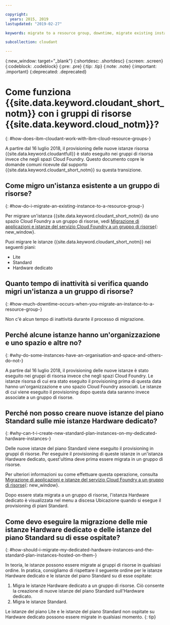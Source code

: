 ```yaml
---

copyright:
  years: 2015, 2019
lastupdated: "2019-02-27"

keywords: migrate to a resource group, downtime, migrate existing instance, organization and space, standard plan, dedicated hardware instance, how to migrate

subcollection: cloudant

---
```


{:new_window: target="_blank"}
{:shortdesc: .shortdesc}
{:screen: .screen}
{:codeblock: .codeblock}
{:pre: .pre}
{:tip: .tip}
{:note: .note}
{:important: .important}
{:deprecated: .deprecated}

<!-- Acrolinx: 2017-05-10 -->

# Come funziona {{site.data.keyword.cloudant_short_notm}} con i gruppi di risorse {{site.data.keyword.cloud_notm}}?
{: #how-does-ibm-cloudant-work-with-ibm-cloud-resource-groups-}

A partire dal 16 luglio 2018, il provisioning delle nuove istanze risorsa {{site.data.keyword.cloudantfull}} è stato eseguito nei gruppi di risorsa invece che negli spazi Cloud Foundry. Questo documento copre le domande comuni ricevute dal supporto {{site.data.keyword.cloudant_short_notm}} su questa transizione.

## Come migro un'istanza esistente a un gruppo di risorse?
{: #how-do-i-migrate-an-existing-instance-to-a-resource-group-}

Per migrare un'istanza {{site.data.keyword.cloudant_short_notm}} da uno spazio Cloud Foundry a un gruppo di risorse, vedi [Migrazione di applicazioni e istanze del servizio Cloud Foundry a un gruppo di risorse](https://cloud.ibm.com/docs/resources/instance_migration.html#migrate){: new_window}.

Puoi migrare le istanze {{site.data.keyword.cloudant_short_notm}} nei seguenti piani:

- Lite
- Standard
- Hardware dedicato

## Quanto tempo di inattività si verifica quando migri un'istanza a un gruppo di risorse?
{: #how-much-downtime-occurs-when-you-migrate-an-instance-to-a-resource-group-}

Non c'è alcun tempo di inattività durante il processo di migrazione.

## Perché alcune istanze hanno un'organizzazione e uno spazio e altre no?
{: #why-do-some-instances-have-an-organisation-and-space-and-others-do-not-}

A partire dal 16 luglio 2018, il provisioning delle nuove istanze è stato eseguito nei gruppi di risorsa invece che negli spazi Cloud Foundry. Le istanze risorsa di cui era stato eseguito il provisioning prima di questa data hanno un'organizzazione e uno spazio Cloud Foundry associati. Le istanze di cui viene eseguito il provisioning dopo questa data saranno invece associate a un gruppo di risorse.

## Perché non posso creare nuove istanze del piano Standard sulle mie istanze Hardware dedicato?
{: #why-can-t-i-create-new-standard-plan-instances-on-my-dedicated-hardware-instances-}

Delle nuove istanze del piano Standard viene eseguito il provisioning in gruppi di risorse. Per eseguire il provisioning di queste istanze in un'istanza Hardware dedicato, quest'ultima deve prima essere migrata in un gruppo di risorse.

Per ulteriori informazioni su come effettuare questa operazione, consulta [Migrazione di applicazioni e istanze del servizio Cloud Foundry a un gruppo di risorse](https://cloud.ibm.com/docs/resources/instance_migration.html#migrate){: new_window}.

Dopo essere stata migrata a un gruppo di risorse, l'istanza Hardware dedicato è visualizzata nel menu a discesa Ubicazione quando si esegue il provisioning di piani Standard.

## Come devo eseguire la migrazione delle mie istanze Hardware dedicato e delle istanze del piano Standard su di esse ospitate?
{: #how-should-i-migrate-my-dedicated-hardware-instances-and-the-standard-plan-instances-hosted-on-them-}

In teoria, le istanze possono essere migrate ai gruppi di risorse in qualsiasi ordine. In pratica, consigliamo di rispettare il seguente ordine per le istanze Hardware dedicato e le istanze del piano Standard su di esse ospitate:

1. Migra le istanze Hardware dedicato a un gruppo di risorse. Ciò consente la creazione di nuove istanze del piano Standard sull'Hardware dedicato.
2. Migra le istanze Standard.

Le istanze del piano Lite e le istanze del piano Standard non ospitate su Hardware dedicato possono essere migrate in qualsiasi momento.
{: tip}
